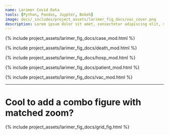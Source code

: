```yaml
---
name: Larimer Covid Data
tools: [Python, Pandas, Juypter, Bokeh]
image: docs/_includes/project_assets/larimer_fig_docs/vac_cover.png
description: Lorem ipsum dolor sit amet, consectetur adipiscing elit, sed do eiusmod tempor incididunt ut labore et dolore magna aliqua.
---
```






{% include project_assets/larimer_fig_docs/case_mod.html %}

{% include project_assets/larimer_fig_docs/death_mod.html %}

{% include project_assets/larimer_fig_docs/hosp_mod.html %}

{% include project_assets/larimer_fig_docs/patient_mod.html %}

{% include project_assets/larimer_fig_docs/vac_mod.html %}

***
# Cool to add a combo figure with matched zoom?

{% include project_assets/larimer_fig_docs/grid_fig.html %}

